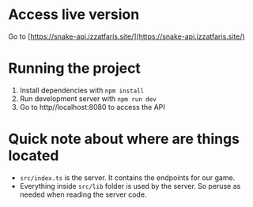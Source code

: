 # Access live version
Go to [https://snake-api.izzatfaris.site/](https://snake-api.izzatfaris.site/)

# Running the project

1. Install dependencies with `npm install`
2. Run development server with `npm run dev`
3. Go to http//localhost:8080 to access the API

# Quick note about where are things located

- `src/index.ts` is the server. It contains the endpoints for our game.
- Everything inside `src/lib` folder is used by the server. So peruse as needed when reading the server code.
